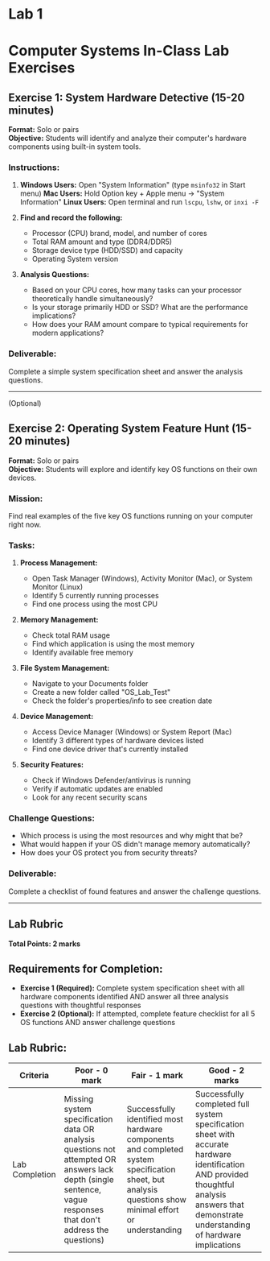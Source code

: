 
# Lab 1
# Computer Systems In-Class Lab Exercises

## Exercise 1: System Hardware Detective (15-20 minutes)
**Format:** Solo or pairs  
**Objective:** Students will identify and analyze their computer's hardware components using built-in system tools.

### Instructions:
1. **Windows Users:** Open "System Information" (type `msinfo32` in Start menu)
   **Mac Users:** Hold Option key + Apple menu → "System Information"
   **Linux Users:** Open terminal and run `lscpu`, `lshw`, or `inxi -F`

2. **Find and record the following:**
   - Processor (CPU) brand, model, and number of cores
   - Total RAM amount and type (DDR4/DDR5)
   - Storage device type (HDD/SSD) and capacity
   - Operating System version

3. **Analysis Questions:**
   - Based on your CPU cores, how many tasks can your processor theoretically handle simultaneously?
   - Is your storage primarily HDD or SSD? What are the performance implications?
   - How does your RAM amount compare to typical requirements for modern applications?

### Deliverable:
Complete a simple system specification sheet and answer the analysis questions.

---

(Optional)

## Exercise 2: Operating System Feature Hunt (15-20 minutes)
**Format:** Solo or pairs  
**Objective:** Students will explore and identify key OS functions on their own devices.

### Mission:
Find real examples of the five key OS functions running on your computer right now.

### Tasks:

1. **Process Management:**
   - Open Task Manager (Windows), Activity Monitor (Mac), or System Monitor (Linux)
   - Identify 5 currently running processes
   - Find one process using the most CPU

2. **Memory Management:**
   - Check total RAM usage
   - Find which application is using the most memory
   - Identify available free memory

3. **File System Management:**
   - Navigate to your Documents folder
   - Create a new folder called "OS_Lab_Test"
   - Check the folder's properties/info to see creation date

4. **Device Management:**
   - Access Device Manager (Windows) or System Report (Mac)
   - Identify 3 different types of hardware devices listed
   - Find one device driver that's currently installed

5. **Security Features:**
   - Check if Windows Defender/antivirus is running
   - Verify if automatic updates are enabled
   - Look for any recent security scans

### Challenge Questions:
- Which process is using the most resources and why might that be?
- What would happen if your OS didn't manage memory automatically?
- How does your OS protect you from security threats?

### Deliverable:
Complete a checklist of found features and answer the challenge questions.

---
## Lab Rubric

**Total Points: 2 marks**

## Requirements for Completion:
* **Exercise 1 (Required):** Complete system specification sheet with all hardware components identified AND answer all three analysis questions with thoughtful responses
* **Exercise 2 (Optional):** If attempted, complete feature checklist for all 5 OS functions AND answer challenge questions

## Lab Rubric:

| Criteria | Poor - 0 mark | Fair - 1 mark | Good - 2 marks |
|---|---|---|---|
| Lab Completion | Missing system specification data OR analysis questions not attempted OR answers lack depth (single sentence, vague responses that don't address the questions) | Successfully identified most hardware components and completed system specification sheet, but analysis questions show minimal effort or understanding | Successfully completed full system specification sheet with accurate hardware identification AND provided thoughtful analysis answers that demonstrate understanding of hardware implications |
